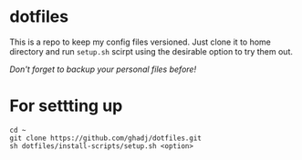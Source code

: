 # dotfiles
This is a repo to keep my config files versioned. Just clone it to home directory and run `setup.sh` scirpt using the desirable option to try them out. 

_Don't forget to backup your personal files before!_

# For settting up
```
cd ~
git clone https://github.com/ghadj/dotfiles.git
sh dotfiles/install-scripts/setup.sh <option>
```
